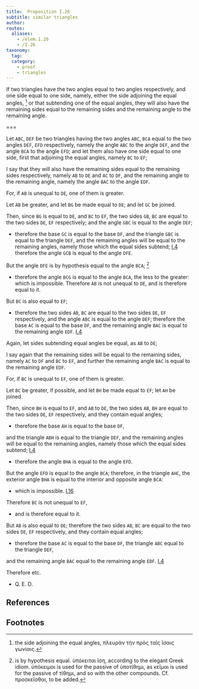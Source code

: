 ```yaml
---
title:  Proposition I.26
subtitle: similar triangles
author:
routes:
  aliases:
    - /elem.1.26
    - /I.26
taxonomy:
  tag:
  category:
    - proof
    - triangles
---
```


If two triangles have the two angles equal to two angles respectively, and one side equal to one side, namely, either the side adjoining the equal angles, [^I.26:1] or that subtending one of the equal angles, they will also have the remaining sides equal to the remaining sides and the remaining angle to the remaining angle. 

===

Let `ABC`, `DEF` be two triangles having the two angles `ABC`, `BCA` equal to the two angles `DEF`, `EFD` respectively, namely the angle `ABC` to the angle `DEF`, and the angle `BCA` to the angle `EFD`; and let them also have one side equal to one side, first that adjoining the equal angles, namely `BC` to `EF`;

I say that they will also have the remaining sides equal to the remaining sides respectively, namely `AB` to `DE` and `AC` to `DF`, and the remaining angle to the remaining angle, namely the angle `BAC` to the angle `EDF`.

For, if `AB` is unequal to `DE`, one of them is greater.

Let `AB` be greater, and let `BG` be made equal to `DE`; and let `GC` be joined. 

Then, since `BG` is equal to `DE`, and `BC` to `EF`, the two sides `GB`, `BC` are equal to the two sides `DE`, `EF` respectively; and the angle `GBC` is equal to the angle `DEF`;

- therefore the base `GC` is equal to the base `DF`, and the triangle `GBC` is equal to the triangle `DEF`, and the remaining angles will be equal to the remaining angles, namely those which the equal sides subtend; [I.4] therefore the angle `GCB` is equal to the angle `DFE`.

But the angle `DFE` is by hypothesis equal to the angle `BCA`; [^I.26:2]

- therefore the angle `BCG` is equal to the angle `BCA`, the less to the greater: which is impossible. Therefore `AB` is not unequal to `DE`, and is therefore equal to it.

But `BC` is also equal to `EF`; 

- therefore the two sides `AB`, `BC` are equal to the two sides `DE`, `EF` respectively, and the angle `ABC` is equal to the angle `DEF`; therefore the base `AC` is equal to the base `DF`, and the remaining angle `BAC` is equal to the remaining angle `EDF`. [I.4]

Again, let sides subtending equal angles be equal, as `AB` to `DE`;

I say again that the remaining sides will be equal to the remaining sides, namely `AC` to `DF` and `BC` to `EF`, and further the remaining angle `BAC` is equal to the remaining angle `EDF`.

For, if `BC` is unequal to `EF`, one of them is greater.

Let `BC` be greater, if possible, and let `BH` be made equal to `EF`; let `AH` be joined. 

Then, since `BH` is equal to `EF`, and `AB` to `DE`, the two sides `AB`, `BH` are equal to the two sides `DE`, `EF` respectively, and they contain equal angles;

- therefore the base `AH` is equal to the base `DF`,

and the triangle `ABH` is equal to the triangle `DEF`, and the remaining angles will be equal to the remaining angles, namely those which the equal sides subtend; [I.4]

- therefore the angle `BHA` is equal to the angle `EFD`.

But the angle `EFD` is equal to the angle `BCA`; therefore, in the triangle `AHC`, the exterior angle `BHA` is equal to the interior and opposite angle `BCA`:

- which is impossible. [I.16]

Therefore `BC` is not unequal to `EF`,

- and is therefore equal to it.

But `AB` is also equal to `DE`; therefore the two sides `AB`, `BC` are equal to the two sides `DE`, `EF` respectively, and they contain equal angles;

- therefore the base `AC` is equal to the base `DF`, the triangle `ABC` equal to the triangle `DEF`,

and the remaining angle `BAC` equal to the remaining angle `EDF`. [I.4]

Therefore etc.

- Q. E. D.

## References

[I.4]: /elem.1.4 "Book 1 - Proposition 4"
[I.16]: /elem.1.16 "Book 1 - Proposition 16"

## Footnotes

[^I.26:1]: the side adjoining the equal angles,
    <foreign lang="greek">πλευρὰν τὴν πρὸς ταῖς ἴσαις γωνίαις</foreign>.

[^I.26:2]: is by hypothesis equal.
    <foreign lang="greek">ὑπόκειται ἴση</foreign>, according to the elegant Greek idiom. <foreign lang="greek">ὑπόκειμαι</foreign> is used for the passive of <foreign lang="greek">ὑποτίθημι</foreign>, as <foreign lang="greek">κεῖμαι</foreign> is used for the passive of <foreign lang="greek">τίθημι,</foreign> and so with the other compounds. Cf. <foreign lang="greek">προσκεῖσθαι</foreign>, <quote>to be added.</quote>


